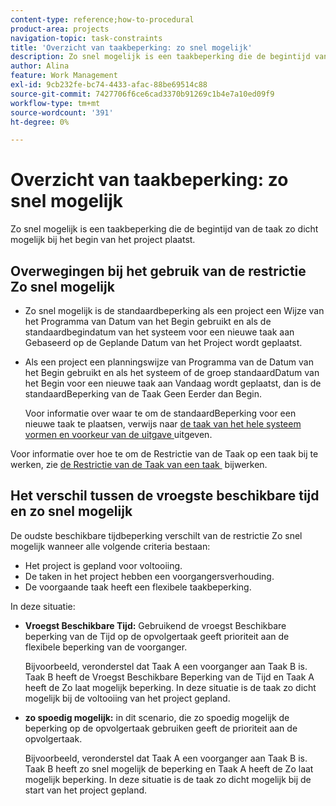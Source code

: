 ```yaml
---
content-type: reference;how-to-procedural
product-area: projects
navigation-topic: task-constraints
title: 'Overzicht van taakbeperking: zo snel mogelijk'
description: Zo snel mogelijk is een taakbeperking die de begintijd van de taak zo dicht mogelijk bij het begin van het project plaatst.
author: Alina
feature: Work Management
exl-id: 9cb232fe-bc74-4433-afac-88be69514c88
source-git-commit: 7427706f6ce6cad3370b91269c1b4e7a10ed09f9
workflow-type: tm+mt
source-wordcount: '391'
ht-degree: 0%

---
```


# Overzicht van taakbeperking: zo snel mogelijk

Zo snel mogelijk is een taakbeperking die de begintijd van de taak zo dicht mogelijk bij het begin van het project plaatst.

## Overwegingen bij het gebruik van de restrictie Zo snel mogelijk

* Zo snel mogelijk is de standaardbeperking als een project een Wijze van het Programma van Datum van het Begin gebruikt en als de standaardbegindatum van het systeem voor een nieuwe taak aan Gebaseerd op de Geplande Datum van het Project wordt geplaatst.

* Als een project een planningswijze van Programma van de Datum van het Begin gebruikt en als het systeem of de groep standaardDatum van het Begin voor een nieuwe taak aan Vandaag wordt geplaatst, dan is de standaardBeperking van de Taak Geen Eerder dan Begin.

  Voor informatie over waar te om de standaardBeperking voor een nieuwe taak te plaatsen, verwijs naar [&#x200B; de taak van het hele systeem vormen en voorkeur van de uitgave &#x200B;](../../../administration-and-setup/set-up-workfront/configure-system-defaults/set-task-issue-preferences.md) uitgeven.

Voor informatie over hoe te om de Restrictie van de Taak op een taak bij te werken, zie [&#x200B; de Restrictie van de Taak van een taak &#x200B;](../../../manage-work/tasks/task-constraints/update-task-constraint-of-task.md) bijwerken.

<!--
<div data-mc-conditions="QuicksilverOrClassic.Draft mode">
<p>(NOTE: replaced with new article linked above) </p>
<p>To update the Task Constraint to As Soon As Possible: </p>
<ol>
<li value="1">Go to a task whose Task Constraint you want to update.</li>
<li value="2"> <p data-mc-conditions="QuicksilverOrClassic.Quicksilver">Click the <strong>More</strong> icon <img src="assets/qs-more-icon-on-an-object.png"> next to the task name, then click <strong>Edit</strong>.</p> </li>
<li value="3"> <p>In the <strong>Overview</strong> section, expand the <strong>Task Constraint</strong> drop-down menu.</p> </li>
<li value="4"> <p>Select <strong>As Soon As Possible</strong>.</p> </li>
<li value="5">Click <strong>Save Changes</strong>. </li>
</ol>
</div>
-->

## Het verschil tussen de vroegste beschikbare tijd en zo snel mogelijk

<!--
<p data-mc-conditions="QuicksilverOrClassic.Draft mode">(NOTE: [! This section is duplicated in "Earliest Available Time"])&nbsp;</p>
-->

De oudste beschikbare tijdbeperking verschilt van de restrictie Zo snel mogelijk wanneer alle volgende criteria bestaan:

* Het project is gepland voor voltooiing.
* De taken in het project hebben een voorgangersverhouding.
* De voorgaande taak heeft een flexibele taakbeperking.

In deze situatie:

* **Vroegst Beschikbare Tijd:** Gebruikend de vroegst Beschikbare beperking van de Tijd op de opvolgertaak geeft prioriteit aan de flexibele beperking van de voorganger.

  Bijvoorbeeld, veronderstel dat Taak A een voorganger aan Taak B is. Taak B heeft de Vroegst Beschikbare Beperking van de Tijd en Taak A heeft de Zo laat mogelijk beperking. In deze situatie is de taak zo dicht mogelijk bij de voltooiing van het project gepland.

* **zo spoedig mogelijk:** in dit scenario, die zo spoedig mogelijk de beperking op de opvolgertaak gebruiken geeft de prioriteit aan de opvolgertaak.

  Bijvoorbeeld, veronderstel dat Taak A een voorganger aan Taak B is. Taak B heeft zo snel mogelijk de beperking en Taak A heeft de Zo laat mogelijk beperking. In deze situatie is de taak zo dicht mogelijk bij de start van het project gepland.
